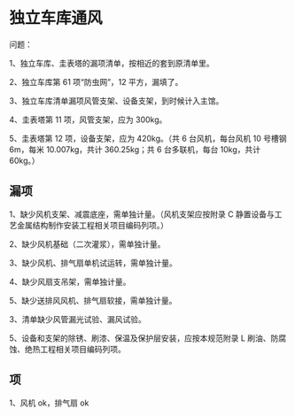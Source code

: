 # 独立车库通风

问题：

1、独立车库、圭表塔的漏项清单，按相近的套到原清单里。

2、独立车库第 61 项“防虫网”，12 平方，漏填了。

3、独立车库清单漏项风管支架、设备支架，到时候计入主馆。

4、圭表塔第 11 项，风管支架，应为 300kg。

5、圭表塔第 12 项，设备支架，应为 420kg。（共 6 台风机，每台风机 10 号槽钢 6m，每米 10.007kg，共计 360.25kg；共 6 台多联机，每台 10kg，共计 60kg。）

## 漏项

1、缺少风机支架、减震底座，需单独计量。（风机支架应按附录 C 静置设备与工艺金属结构制作安装工程相关项目编码列项。）

2、缺少风机基础（二次灌浆），需单独计量。

3、缺少风机、排气扇单机试运转，需单独计量。

4、缺少风扇支吊架，需单独计量。

5、缺少送排风风机、排气扇软接，需单独计量。

3、清单缺少风管漏光试验、漏风试验。

5、设备和支架的除锈、刷漆、保温及保护层安装，应按本规范附录 L 刷油、防腐蚀、绝热工程相关项目编码列项。

## 项

1、风机 ok，排气扇 ok
